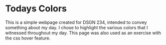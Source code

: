 # Todays Colors
This is a simple webpage created for DSGN 234, intended to convey something about my day.
I chose to highlight the various colors that I witnessed throughout my day. This page
was also used as an exercise with the css hover feature. 
